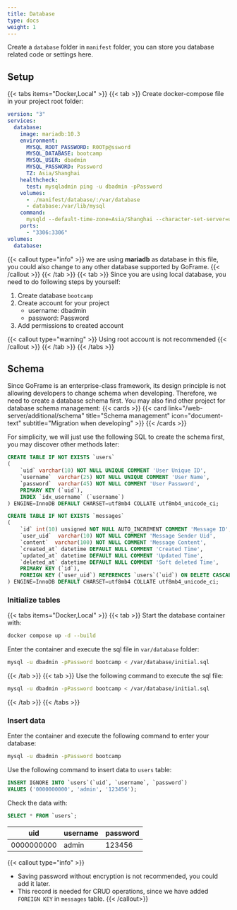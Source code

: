 ```yaml
---
title: Database
type: docs
weight: 1
---
```


Create a `database` folder in `manifest` folder, you can store you database related code or settings here.

## Setup
{{< tabs items="Docker,Local" >}}
{{< tab >}}
Create docker-compose file in your project root folder:
```yaml {filename="docker-compose.yaml"}
version: "3"
services:
  database:
    image: mariadb:10.3
    environment:
      MYSQL_ROOT_PASSWORD: R0OTp@ssword
      MYSQL_DATABASE: bootcamp
      MYSQL_USER: dbadmin
      MYSQL_PASSWORD: Password
      TZ: Asia/Shanghai
    healthcheck:
      test: mysqladmin ping -u dbadmin -pPassword
    volumes:
      - ./manifest/database/:/var/database
      - database:/var/lib/mysql
    command:
      mysqld --default-time-zone=Asia/Shanghai --character-set-server=utf8mb4 --collation-server=utf8mb4_unicode_ci
    ports:
      - "3306:3306"
volumes:
  database:
```
{{< callout type="info" >}}
we are using __mariadb__ as database in this file, you could also change to any other database supported by GoFrame.
{{< /callout >}}
{{< /tab >}}
{{< tab >}}
Since you are using local database, you need to do following steps by yourself:
1. Create database `bootcamp`
2. Create account for your project
    - username: dbadmin
    - password: Password
3. Add permissions to created account

{{< callout type="warning" >}}
Using root account is not recommended
{{< /callout >}}
{{< /tab >}}
{{< /tabs >}}

## Schema

Since GoFrame is an enterprise-class framework, its design principle is not allowing  developers to change schema when developing. Therefore, we need to create a database schema first. You may also find other project for database schema management:
{{< cards >}}
  {{< card link="/web-server/additional/schema" title="Schema management" icon="document-text" subtitle="Migration when developing" >}}
{{< /cards >}}

For simplicity, we will just use the following SQL to create the schema first, you may discover other methods later:
```sql {filename="manifest/database/initial.sql"}
CREATE TABLE IF NOT EXISTS `users`
(
    `uid` varchar(10) NOT NULL UNIQUE COMMENT 'User Unique ID',
    `username`  varchar(25) NOT NULL UNIQUE COMMENT 'User Name',
    `password`  varchar(45) NOT NULL COMMENT 'User Password',
    PRIMARY KEY (`uid`),
    INDEX `idx_username` (`username`)
) ENGINE=InnoDB DEFAULT CHARSET=utf8mb4 COLLATE utf8mb4_unicode_ci;

CREATE TABLE IF NOT EXISTS `messages`
(
    `id` int(10) unsigned NOT NULL AUTO_INCREMENT COMMENT 'Message ID',
    `user_uid`  varchar(10) NOT NULL COMMENT 'Message Sender Uid',
    `content`  varchar(100) NOT NULL COMMENT 'Message Content',
    `created_at` datetime DEFAULT NULL COMMENT 'Created Time',
    `updated_at` datetime DEFAULT NULL COMMENT 'Updated Time',
    `deleted_at` datetime DEFAULT NULL COMMENT 'Soft deleted Time',
    PRIMARY KEY (`id`),
    FOREIGN KEY (`user_uid`) REFERENCES `users`(`uid`) ON DELETE CASCADE
) ENGINE=InnoDB DEFAULT CHARSET=utf8mb4 COLLATE utf8mb4_unicode_ci;
```

### Initialize tables

{{< tabs items="Docker,Local" >}}
{{< tab >}}
Start the database container with:
```bash
docker compose up -d --build
```
Enter the container and execute the sql file in `var/database` folder:
```bash
mysql -u dbadmin -pPassword bootcamp < /var/database/initial.sql
```
{{< /tab >}}
{{< tab >}}
Use the following command to execute the sql file:
```bash
mysql -u dbadmin -pPassword bootcamp < /var/database/initial.sql
```
{{< /tab >}}
{{< /tabs >}}

### Insert data

Enter the container and execute the following command to enter your database:

```bash
mysql -u dbadmin -pPassword bootcamp
```

Use the following command to insert data to `users` table:

```sql
INSERT IGNORE INTO `users`(`uid`, `username`, `password`)
VALUES ('0000000000', 'admin', '123456');
```

Check the data with:

```sql
SELECT * FROM `users`;
```

| uid         | username    | password    |
| ----------- | ----------- | ----------- |
| 0000000000  | admin       | 123456      |

{{< callout type="info" >}}
- Saving password without encryption is not recommended, you could add it later.
- This record is needed for CRUD operations, since we have added `FOREIGN KEY` in `messages` table.
{{< /callout>}}